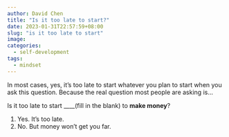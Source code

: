 ```yaml
---
author: David Chen
title: "Is it too late to start?"
date: 2023-01-31T22:57:59+08:00
slug: "is it too late to start"
image: 
categories:
  - self-development
tags:
  - mindset
---
```


In most cases, yes, it’s too late to start whatever you plan to start when you ask this question. Because the real question most people are asking is…

Is it too late to start ____(fill in the blank) to **make money**?

1. Yes. It’s too late.
2. No. But money won’t get you far.